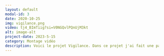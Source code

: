 ```yaml
---
layout: default
modal-id: 3
date: 2020-10-25
img: vigilance.png
video: tj4_BImTiig?si=V0NGQvlPQnUjM3kt
alt: image-alt
project-date: 2023-5-15
category: Montage vidéo
description: Voici le projet Vigilance. Dans ce projet j'ai fait une partie du montage vidéo et sonore, filmer des scènes et fait la musique du générique. Ce projet à pu être exposer sur trois projecteurs et sur une télé catodique. Ce projet montre une société ou tout est sous observation dans la routine d'un jeune homme dans un monde dystopique.
---
```


